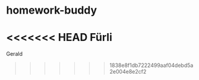 # homework-buddy
<<<<<<< HEAD
Fürli
=======
Gerald
>>>>>>> 1838e8f1db7222499aaf04debd5a2e004e8e2cf2
